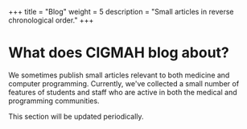 +++
title = "Blog"
weight = 5
description = "Small articles in reverse chronological order."
+++

# What does CIGMAH blog about?

We sometimes publish small articles relevant to both medicine and computer
programming. Currently, we've collected a small number of features of students
and staff who are active in both the medical and programming communities.

This section will be updated periodically.

